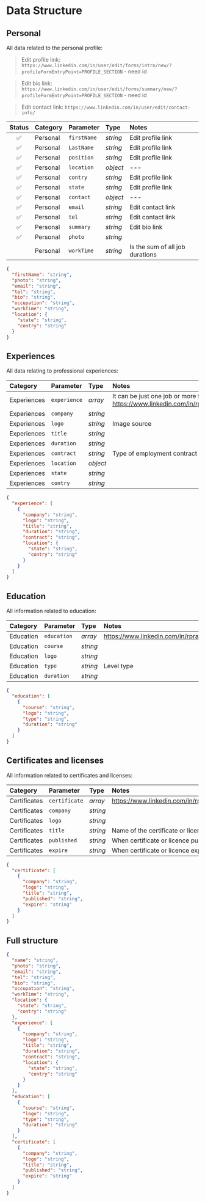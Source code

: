 # Data Structure

## Personal

All data related to the personal profile:

> Edit profile link: `https://www.linkedin.com/in/user/edit/forms/intro/new/?profileFormEntryPoint=PROFILE_SECTION` - need id

> Edit bio link: `https://www.linkedin.com/in/user/edit/forms/summary/new/?profileFormEntryPoint=PROFILE_SECTION` - need id

> Edit contact link: `https://www.linkedin.com/in/user/edit/contact-info/`

|       Status       | Category | Parameter   | Type     | Notes                           |
| :----------------: | :------- | :---------- | :------- | :------------------------------ |
| :white_check_mark: | Personal | `firstName` | _string_ | Edit profile link               |
| :white_check_mark: | Personal | `LastName`  | _string_ | Edit profile link               |
| :white_check_mark: | Personal | `position`  | _string_ | Edit profile link               |
| :white_check_mark: | Personal | `location`  | _object_ | ---                             |
| :white_check_mark: | Personal | `contry`    | _string_ | Edit profile link               |
| :white_check_mark: | Personal | `state`     | _string_ | Edit profile link               |
| :white_check_mark: | Personal | `contact`   | _object_ | ---                             |
| :white_check_mark: | Personal | `email`     | _string_ | Edit contact link               |
| :white_check_mark: | Personal | `tel`       | _string_ | Edit contact link               |
| :white_check_mark: | Personal | `summary`   | _string_ | Edit bio link                   |
| :white_check_mark: | Personal | `photo`     | _string_ |                                 |
|                    | Personal | `workTime`  | _string_ | Is the sum of all job durations |

```json
{
  "firstName": "string",
  "photo": "string",
  "email": "string",
  "tel": "string",
  "bio": "string",
  "occupation": "string",
  "workTime": "string",
  "location": {
    "state": "string",
    "contry": "string"
  }
}
```

## Experiences

All data relating to professional experiences:

| Category    | Parameter    | Type     | Notes                                                                                                    |
| :---------- | :----------- | :------- | :------------------------------------------------------------------------------------------------------- |
| Experiences | `experience` | _array_  | It can be just one job or more than one job. https://www.linkedin.com/in/rpradosilva/details/experience/ |
| Experiences | `company`    | _string_ |                                                                                                          |
| Experiences | `logo`       | _string_ | Image source                                                                                             |
| Experiences | `title`      | _string_ |                                                                                                          |
| Experiences | `duration`   | _string_ |                                                                                                          |
| Experiences | `contract`   | _string_ | Type of employment contract                                                                              |
| Experiences | `location`   | _object_ |                                                                                                          |
| Experiences | `state`      | _string_ |                                                                                                          |
| Experiences | `contry`     | _string_ |                                                                                                          |

```json
{
  "experience": [
    {
      "company": "string",
      "logo": "string",
      "title": "string",
      "duration": "string",
      "contract": "string",
      "location": {
        "state": "string",
        "contry": "string"
      }
    }
  ]
}
```

## Education

All information related to education:

| Category  | Parameter   | Type     | Notes                                                      |
| :-------- | :---------- | :------- | :--------------------------------------------------------- |
| Education | `education` | _array_  | https://www.linkedin.com/in/rpradosilva/details/education/ |
| Education | `course`    | _string_ |                                                            |
| Education | `logo`      | _string_ |                                                            |
| Education | `type`      | _string_ | Level type                                                 |
| Education | `duration`  | _string_ |                                                            |

```json
{
  "education": [
    {
      "course": "string",
      "logo": "string",
      "type": "string",
      "duration": "string"
    }
  ]
}
```

## Certificates and licenses

All information related to certificates and licenses:

| Category     | Parameter     | Type     | Notes                                                           |
| :----------- | :------------ | :------- | :-------------------------------------------------------------- |
| Certificates | `certificate` | _array_  | https://www.linkedin.com/in/rpradosilva/details/certifications/ |
| Certificates | `company`     | _string_ |                                                                 |
| Certificates | `logo`        | _string_ |                                                                 |
| Certificates | `title`       | _string_ | Name of the certificate or licence                              |
| Certificates | `published`   | _string_ | When certificate or licence published                           |
| Certificates | `expire`      | _string_ | When certificate or licence expire                              |

```json
{
  "certificate": [
    {
      "company": "string",
      "logo": "string",
      "title": "string",
      "published": "string",
      "expire": "string"
    }
  ]
}
```

## Full structure

```json
{
  "name": "string",
  "photo": "string",
  "email": "string",
  "tel": "string",
  "bio": "string",
  "occupation": "string",
  "workTime": "string",
  "location": {
    "state": "string",
    "contry": "string"
  },
  "experience": [
    {
      "company": "string",
      "logo": "string",
      "title": "string",
      "duration": "string",
      "contract": "string",
      "location": {
        "state": "string",
        "contry": "string"
      }
    }
  ],
  "education": [
    {
      "course": "string",
      "logo": "string",
      "type": "string",
      "duration": "string"
    }
  ],
  "certificate": [
    {
      "company": "string",
      "logo": "string",
      "title": "string",
      "published": "string",
      "expire": "string"
    }
  ]
}
```
